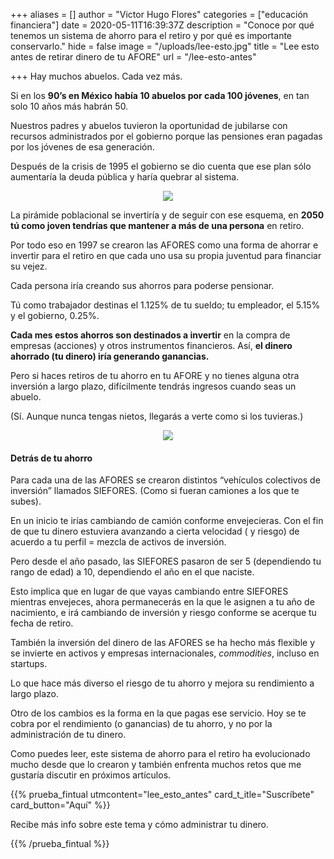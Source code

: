 +++
aliases = []
author = "Victor Hugo Flores"
categories = ["educación financiera"]
date = 2020-05-11T16:39:37Z
description = "Conoce por qué tenemos un sistema de ahorro para el retiro y por qué es importante conservarlo."
hide = false
image = "/uploads/lee-esto.jpg"
title = "Lee esto antes de retirar dinero de tu AFORE"
url = "/lee-esto-antes"

+++
Hay muchos abuelos. Cada vez más.

Si en los **90’s en México había 10 abuelos por cada 100 jóvenes**, en tan solo 10 años más habrán 50.

Nuestros padres y abuelos tuvieron la oportunidad de jubilarse con recursos administrados por el gobierno porque las pensiones eran pagadas por los jóvenes de esa generación.

Después de la crisis de 1995 el gobierno se dio cuenta que ese plan sólo aumentaría la deuda pública y haría quebrar al sistema.

<div style="text-align:center"> <figure> <img src="/uploads/giphy (6)-2.gif"> </figure> </div>

La pirámide poblacional se invertiría y de seguir con ese esquema, en **2050** **tú como joven tendrías que mantener a más de una persona** en retiro.

Por todo eso en 1997 se crearon las AFORES como una forma de ahorrar e invertir para el retiro en que cada uno usa su propia juventud para financiar su vejez.

Cada persona iría creando sus ahorros para poderse pensionar.

Tú como trabajador destinas el 1.125% de tu sueldo; tu empleador, el 5.15% y el gobierno, 0.25%.

**Cada mes estos ahorros son destinados a invertir** en la compra de empresas (acciones) y otros instrumentos financieros. Así, **el dinero ahorrado (tu dinero) iría generando ganancias.**

Pero si haces retiros de tu ahorro en tu AFORE y no tienes alguna otra inversión a largo plazo, difícilmente tendrás ingresos cuando seas un abuelo.

(Sí. Aunque nunca tengas nietos, llegarás a verte como si los tuvieras.)

<div style="text-align:center"> <figure> <img src="/uploads/Envejecer.gif"> </figure> </div>

#### Detrás de tu ahorro

Para cada una de las AFORES se crearon distintos “vehículos colectivos de inversión” llamados SIEFORES. (Como si fueran camiones a los que te subes).

En un inicio te irías cambiando de camión conforme envejecieras. Con el fin de que tu dinero estuviera avanzando a cierta velocidad ( y riesgo) de acuerdo a tu perfil = mezcla de activos de inversión.

Pero desde el año pasado, las SIEFORES pasaron de ser 5 (dependiendo tu rango de edad) a 10, dependiendo el año en el que naciste.

Esto implica que en lugar de que vayas cambiando entre SIEFORES mientras envejeces, ahora permanecerás en la que le asignen a tu año de nacimiento, e irá cambiando de inversión y riesgo conforme se acerque tu fecha de retiro.

También la inversión del dinero de las AFORES se ha hecho más flexible y se invierte en activos y empresas internacionales, _commodities_, incluso en startups.

Lo que hace más diverso el riesgo de tu ahorro y mejora su rendimiento a largo plazo.

Otro de los cambios es la forma en la que pagas ese servicio. Hoy se te cobra por el rendimiento (o ganancias) de tu ahorro, y no por la administración de tu dinero.

Como puedes leer, este sistema de ahorro para el retiro ha evolucionado mucho desde que lo crearon y también enfrenta muchos retos que me gustaría discutir en próximos artículos.

{{% prueba_fintual
utmcontent="lee_esto_antes"
card_t_itle="Suscríbete"
card_button="Aquí" %}}

Recibe más info sobre este tema y cómo administrar tu dinero.

{{% /prueba_fintual %}}